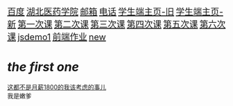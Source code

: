 <head>
  <meta charset="UTF-8">
  <meta name="viewport" content="width=device-width, initial-scale=1.0">
  <title>202105382013的主页</title>
  <style>
    a{
      font-size: 20px;
    }
    
    a:link{
      color: #000;
    }
    
    a:visited{
      color: #b3b3b3;
    }
    
    a:hover{
      color: #f00;
      font-size: 30px;
    }
    
    a:active{
      color: purple;
    }
  </style>
</head>
<body>
    <a href="http://baidu.com" target="_blank" title="大数据" rel="noopener noreferrer">百度</a>
    <a href="https://www.hbmu.edu.cn/" target="_blank">湖北医药学院</a>
    <a href="mailto:2258636996@qq.com">邮箱</a>
    <a href="tel:+86 13593727592 ">电话</a>
    <a href="http://101.35.222.6:8087/stuMain/index" target="_blank">学生端主页-旧</a>
    <a href="http://192.168.7.121/" target="_blank">学生端主页-新</a>
    <a href="./demo1.html" target="_blank" rel="noopener noreferrer">第一次课</a>
    <a href="./demo2.html" target="_blank" rel="noopener noreferrer">第二次课</a>
    <a href="./demo3.html" target="_blank" rel="noopener noreferrer">第三次课</a>
    <a href="./demo4.html" target="_blank" rel="noopener noreferrer">第四次课</a>
    <a href="./demo5.html" target="_blank" rel="noopener noreferrer">第五次课</a>
    <a href="./demo6.html" target="_blank" rel="noopener noreferrer">第六次课</a>
    <a href="./jsdemo.html">jsdemo1</a>
    <a href="./小说/home.html" target="_blank" rel="noopener noreferrer">前端作业</a>
    <a href="./小说/newhome.html" target="_blank" rel="noopener noreferrer">new</a>
</body>

<body>
  <h1><i>the first one</i></h1>
  <div class="hai"><u>这都不是月薪1800的我该考虑的事儿</u></div>
  <div>我是嫩爹</div>
</body>

